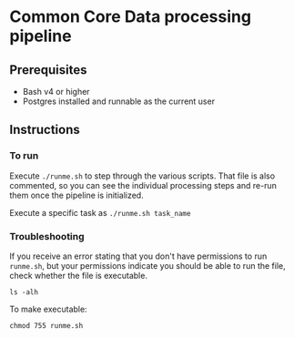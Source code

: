 Common Core Data processing pipeline
====================================

Prerequisites
-------------

* Bash v4 or higher
* Postgres installed and runnable as the current user

Instructions
------------

### To run

Execute ``./runme.sh`` to step through the various scripts. That file is also commented, so you can see the individual processing steps and re-run them once the pipeline is initialized.

Execute a specific task as ``./runme.sh task_name``

### Troubleshooting

If you receive an error stating that you don't have permissions to run `runme.sh`, but your permissions indicate you should be able to run the file, check whether the file is executable.

`ls -alh`

To make executable: 

`chmod 755 runme.sh`